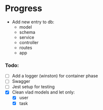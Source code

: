 # Progress
- Add new entry to db:
  - model
  - schema
  - service
  - controller
  - routes
  - app

### Todo:
- [ ] Add a logger (winston) for container phase
- [ ] Swagger
- [ ] Jest setup for testing
- [x] Clean vlad models and let only:
  - [x] user 
  - [x] task